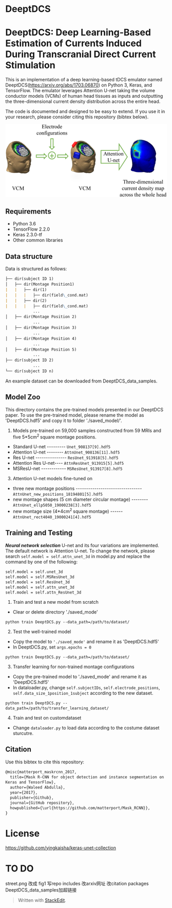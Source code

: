 # DeeptDCS

# DeeptDCS: Deep Learning-Based Estimation of Currents Induced During Transcranial Direct Current Stimulation

This is an implementation of a deep learning-based tDCS emulator named DeeptDCS(https://arxiv.org/abs/1703.06870) on Python 3, Keras, and TensorFlow. The emulator leverages Attention U-net taking the volume conductor models (VCMs) of human head tissues as inputs and outputting the three-dimensional current density distribution across the entire head.  

The code is documented and designed to be easy to extend. If you use it in your research, please consider citing this repository (bibtex below).

![DeeptDCS workflow](fig1.tif)


## Requirements
- Python 3.6
- TensorFlow 2.2.0
- Keras 2.3.0-tf
- Other common libraries

## Data structure
Data is structured as follows:
```markdown
├── dir(subject ID 1)
│   ├── dir(Montage Position1)
|	|	├── dir(1)
|	|	|	├── dir(field\_cond.mat)
|	|	├── dir(2)
|	|	|	├── dir(field\_cond.mat)
			...
│   ├── dir(Montage Position 2)
			...
│   ├── dir(Montage Position 3)
			...
│   ├── dir(Montage Position 4)
			...
│   ├── dir(Montage Position 5)
			...
├── dir(subject ID 2)
			...
└── dir(subject ID n)
```
An example dataset can be downloaded from DeeptDCS_data_samples.

## Model Zoo
This directory contains the pre-trained models presented in our DeeptDCS paper. 
To use the pre-trained model, please rename the model as 'DeeptDCS.hdf5' and copy it to folder './saved_model/'.
1. Models pre-trained on 59,000 samples constructed from 59 MRIs and five 5*5cm<sup>2 </sup> square montage positions.

- Standard U-net --------- ```Unet_908137[9].hdf5```
- Attention U-net -------- ```AttnUnet_908136[11].hdf5```
- Res U-net --------------- ```ResUnet_913918[5].hdf5```
- Attention Res U-net---- ```AttnResUnet_913915[5].hdf5```
- MSResU-net ------------ ```MSResUnet_913917[8].hdf5```


3. Attention U-net models fine-tuned on
- three new montage positions --------------------------------```AttnUnet_new_positions_18194801[5].hdf5```
- new montage shapes (5 cm diameter circular montage) --------```AttnUnet_ellp5050_19000238[3].hdf5```
- new  montage size (4*4cm<sup>2 </sup> square montage) ------```AttnUnet_rect4040_19000241[4].hdf5```



## Training and Testing
***Neural network selection***
U-net and its four variations are implemented. The default network is Attention U-net. To change the network, please search ```self.model = self.attn_unet_3d``` in model.py and replace the command by one of the following:
```
self.model = self.unet_3d
self.model = self.MSResUnet_3d
self.model = self.ResUnet_3d
self.model = self.attn_unet_3d
self.model = self.attn_ResUnet_3d
```

1. Train and test a new model from scratch
- Clear or delete directory './saved_mode'
```
python train DeeptDCS.py --data_path=/path/to/dataset/
```
2. Test the well-trained model
- Copy the model to  ```'./saved_mode'``` and rename it as 'DeeptDCS.hdf5'
- In DeeptDCS.py, set ```args.epochs = 0```
```
python train DeeptDCS.py --data_path=/path/to/dataset/
```
3. Transfer learning for non-trained montage configurations
- Copy the pre-trained model to  './saved_mode' and rename it as 'DeeptDCS.hdf5'
- In dataloader.py, change ```self.subjectIDs```, ```self.electrode_positions```, ```self.data_size_1position_1subject``` according to the new dataset.
```
python train DeeptDCS.py --data_path=/path/to/transfer_learning_dataset/
```
4. Train and test on customdataset
- Change ```dataloader.py``` to load data according to the costume dataset sturcutre.

## Citation
Use this bibtex to cite this repository:
```
@misc{matterport_maskrcnn_2017,
  title={Mask R-CNN for object detection and instance segmentation on Keras and TensorFlow},
  author={Waleed Abdulla},
  year={2017},
  publisher={Github},
  journal={GitHub repository},
  howpublished={\url{https://github.com/matterport/Mask_RCNN}},
}
```

# License
https://github.com/yingkaisha/keras-unet-collection

# TO DO
street.png 改成 fig1
写repo includes
改arxiv网址
改citation
packages
DeeptDCS_data_samples加超链接


> Written with [StackEdit](https://stackedit.io/).
